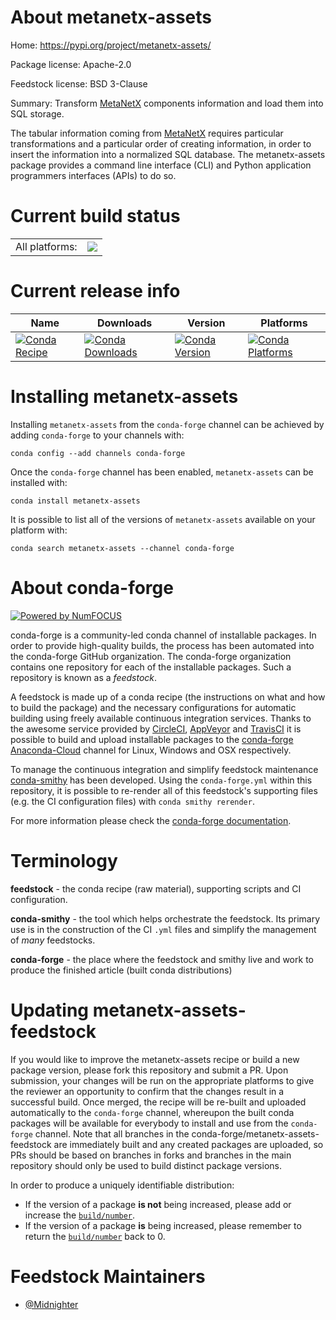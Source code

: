 About metanetx-assets
=====================

Home: https://pypi.org/project/metanetx-assets/

Package license: Apache-2.0

Feedstock license: BSD 3-Clause

Summary: Transform [MetaNetX](https://metanetx.org) components information and load them into SQL storage.

The tabular information coming from [MetaNetX](https://metanetx.org)
requires particular transformations and a particular order of creating
information, in order to insert the information into a normalized SQL
database. The metanetx-assets package provides a command line interface
(CLI) and Python application programmers interfaces (APIs) to do so.


Current build status
====================


<table><tr><td>All platforms:</td>
    <td>
      <a href="https://dev.azure.com/conda-forge/feedstock-builds/_build/latest?definitionId=8947&branchName=master">
        <img src="https://dev.azure.com/conda-forge/feedstock-builds/_apis/build/status/metanetx-assets-feedstock?branchName=master">
      </a>
    </td>
  </tr>
</table>

Current release info
====================

| Name | Downloads | Version | Platforms |
| --- | --- | --- | --- |
| [![Conda Recipe](https://img.shields.io/badge/recipe-metanetx--assets-green.svg)](https://anaconda.org/conda-forge/metanetx-assets) | [![Conda Downloads](https://img.shields.io/conda/dn/conda-forge/metanetx-assets.svg)](https://anaconda.org/conda-forge/metanetx-assets) | [![Conda Version](https://img.shields.io/conda/vn/conda-forge/metanetx-assets.svg)](https://anaconda.org/conda-forge/metanetx-assets) | [![Conda Platforms](https://img.shields.io/conda/pn/conda-forge/metanetx-assets.svg)](https://anaconda.org/conda-forge/metanetx-assets) |

Installing metanetx-assets
==========================

Installing `metanetx-assets` from the `conda-forge` channel can be achieved by adding `conda-forge` to your channels with:

```
conda config --add channels conda-forge
```

Once the `conda-forge` channel has been enabled, `metanetx-assets` can be installed with:

```
conda install metanetx-assets
```

It is possible to list all of the versions of `metanetx-assets` available on your platform with:

```
conda search metanetx-assets --channel conda-forge
```


About conda-forge
=================

[![Powered by NumFOCUS](https://img.shields.io/badge/powered%20by-NumFOCUS-orange.svg?style=flat&colorA=E1523D&colorB=007D8A)](http://numfocus.org)

conda-forge is a community-led conda channel of installable packages.
In order to provide high-quality builds, the process has been automated into the
conda-forge GitHub organization. The conda-forge organization contains one repository
for each of the installable packages. Such a repository is known as a *feedstock*.

A feedstock is made up of a conda recipe (the instructions on what and how to build
the package) and the necessary configurations for automatic building using freely
available continuous integration services. Thanks to the awesome service provided by
[CircleCI](https://circleci.com/), [AppVeyor](https://www.appveyor.com/)
and [TravisCI](https://travis-ci.com/) it is possible to build and upload installable
packages to the [conda-forge](https://anaconda.org/conda-forge)
[Anaconda-Cloud](https://anaconda.org/) channel for Linux, Windows and OSX respectively.

To manage the continuous integration and simplify feedstock maintenance
[conda-smithy](https://github.com/conda-forge/conda-smithy) has been developed.
Using the ``conda-forge.yml`` within this repository, it is possible to re-render all of
this feedstock's supporting files (e.g. the CI configuration files) with ``conda smithy rerender``.

For more information please check the [conda-forge documentation](https://conda-forge.org/docs/).

Terminology
===========

**feedstock** - the conda recipe (raw material), supporting scripts and CI configuration.

**conda-smithy** - the tool which helps orchestrate the feedstock.
                   Its primary use is in the construction of the CI ``.yml`` files
                   and simplify the management of *many* feedstocks.

**conda-forge** - the place where the feedstock and smithy live and work to
                  produce the finished article (built conda distributions)


Updating metanetx-assets-feedstock
==================================

If you would like to improve the metanetx-assets recipe or build a new
package version, please fork this repository and submit a PR. Upon submission,
your changes will be run on the appropriate platforms to give the reviewer an
opportunity to confirm that the changes result in a successful build. Once
merged, the recipe will be re-built and uploaded automatically to the
`conda-forge` channel, whereupon the built conda packages will be available for
everybody to install and use from the `conda-forge` channel.
Note that all branches in the conda-forge/metanetx-assets-feedstock are
immediately built and any created packages are uploaded, so PRs should be based
on branches in forks and branches in the main repository should only be used to
build distinct package versions.

In order to produce a uniquely identifiable distribution:
 * If the version of a package **is not** being increased, please add or increase
   the [``build/number``](https://conda.io/docs/user-guide/tasks/build-packages/define-metadata.html#build-number-and-string).
 * If the version of a package **is** being increased, please remember to return
   the [``build/number``](https://conda.io/docs/user-guide/tasks/build-packages/define-metadata.html#build-number-and-string)
   back to 0.

Feedstock Maintainers
=====================

* [@Midnighter](https://github.com/Midnighter/)

